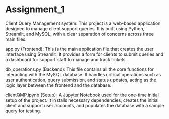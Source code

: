 # Assignment_1
Client Query Management system:
This project is a web-based application designed to manage client support queries. It is built using Python, Streamlit, and MySQL, with a clear separation of concerns across three main files.

app.py (Frontend): This is the main application file that creates the user interface using Streamlit. It provides a form for clients to submit queries and a dashboard for support staff to manage and track tickets.

db_operations.py (Backend): This file contains all the core functions for interacting with the MySQL database. It handles critical operations such as user authentication, query submission, and status updates, acting as the logic layer between the frontend and the database.

clientQMP.ipynb (Setup): A Jupyter Notebook used for the one-time initial setup of the project. It installs necessary dependencies, creates the initial client and support user accounts, and populates the database with a sample query for testing.
